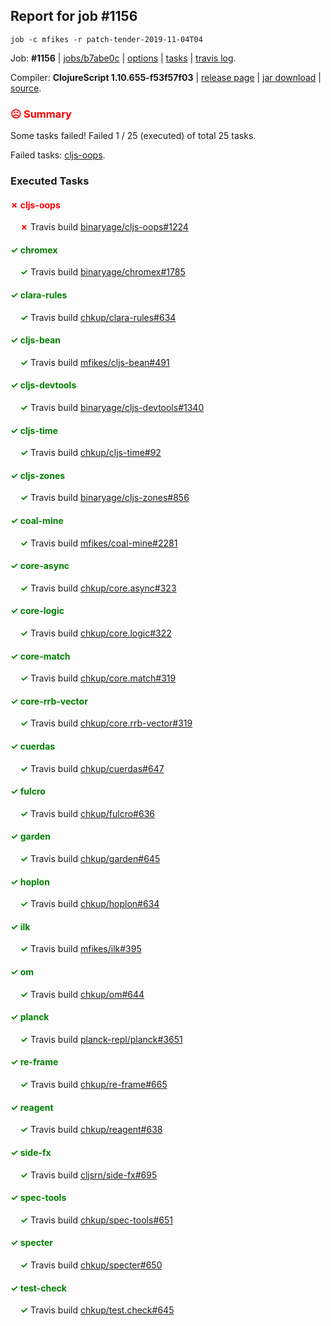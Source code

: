 ## Report for job #1156
```
job -c mfikes -r patch-tender-2019-11-04T04
```


Job: **#1156** | [jobs/b7abe0c](https://github.com/cljs-oss/canary/commit/b7abe0c8bc359f2d7e96c5d0e6aa770f0539b9a5) | [options](options.edn) | [tasks](tasks.edn) | [travis log](https://travis-ci.org/cljs-oss/canary/builds/607164127).

Compiler: **ClojureScript 1.10.655-f53f57f03** | [release page](https://github.com/cljs-oss/canary/releases/tag/r1.10.655-f53f57f03) | [jar download](https://github.com/cljs-oss/canary/releases/download/r1.10.655-f53f57f03/clojurescript-1.10.655-f53f57f03.jar) | [source](https://github.com/mfikes/clojurescript/commit/f53f57f031084b414de0dd3daafb00282d059d72).

### <b style='color:red'>☹ Summary</b>

Some tasks failed! Failed 1 / 25 (executed) of total 25 tasks.

Failed tasks: [cljs-oops](#-cljs-oops).

### Executed Tasks

#### <b style='color:red'>&#x2717; cljs-oops</b>
&nbsp;&nbsp;&nbsp;&nbsp;<b style='color:red'>&#x2717;</b> Travis build [binaryage/cljs-oops#1224](https://travis-ci.org/binaryage/cljs-oops/builds/607167428)<br>

#### <b style='color:green'>&#x2713; chromex</b>
&nbsp;&nbsp;&nbsp;&nbsp;<b style='color:green'>&#x2713;</b> Travis build [binaryage/chromex#1785](https://travis-ci.org/binaryage/chromex/builds/607167394)<br>

#### <b style='color:green'>&#x2713; clara-rules</b>
&nbsp;&nbsp;&nbsp;&nbsp;<b style='color:green'>&#x2713;</b> Travis build [chkup/clara-rules#634](https://travis-ci.org/chkup/clara-rules/builds/607167404)<br>

#### <b style='color:green'>&#x2713; cljs-bean</b>
&nbsp;&nbsp;&nbsp;&nbsp;<b style='color:green'>&#x2713;</b> Travis build [mfikes/cljs-bean#491](https://travis-ci.org/mfikes/cljs-bean/builds/607167410)<br>

#### <b style='color:green'>&#x2713; cljs-devtools</b>
&nbsp;&nbsp;&nbsp;&nbsp;<b style='color:green'>&#x2713;</b> Travis build [binaryage/cljs-devtools#1340](https://travis-ci.org/binaryage/cljs-devtools/builds/607167414)<br>

#### <b style='color:green'>&#x2713; cljs-time</b>
&nbsp;&nbsp;&nbsp;&nbsp;<b style='color:green'>&#x2713;</b> Travis build [chkup/cljs-time#92](https://travis-ci.org/chkup/cljs-time/builds/607167436)<br>

#### <b style='color:green'>&#x2713; cljs-zones</b>
&nbsp;&nbsp;&nbsp;&nbsp;<b style='color:green'>&#x2713;</b> Travis build [binaryage/cljs-zones#856](https://travis-ci.org/binaryage/cljs-zones/builds/607167439)<br>

#### <b style='color:green'>&#x2713; coal-mine</b>
&nbsp;&nbsp;&nbsp;&nbsp;<b style='color:green'>&#x2713;</b> Travis build [mfikes/coal-mine#2281](https://travis-ci.org/mfikes/coal-mine/builds/607167441)<br>

#### <b style='color:green'>&#x2713; core-async</b>
&nbsp;&nbsp;&nbsp;&nbsp;<b style='color:green'>&#x2713;</b> Travis build [chkup/core.async#323](https://travis-ci.org/chkup/core.async/builds/607167449)<br>

#### <b style='color:green'>&#x2713; core-logic</b>
&nbsp;&nbsp;&nbsp;&nbsp;<b style='color:green'>&#x2713;</b> Travis build [chkup/core.logic#322](https://travis-ci.org/chkup/core.logic/builds/607167471)<br>

#### <b style='color:green'>&#x2713; core-match</b>
&nbsp;&nbsp;&nbsp;&nbsp;<b style='color:green'>&#x2713;</b> Travis build [chkup/core.match#319](https://travis-ci.org/chkup/core.match/builds/607167457)<br>

#### <b style='color:green'>&#x2713; core-rrb-vector</b>
&nbsp;&nbsp;&nbsp;&nbsp;<b style='color:green'>&#x2713;</b> Travis build [chkup/core.rrb-vector#319](https://travis-ci.org/chkup/core.rrb-vector/builds/607167473)<br>

#### <b style='color:green'>&#x2713; cuerdas</b>
&nbsp;&nbsp;&nbsp;&nbsp;<b style='color:green'>&#x2713;</b> Travis build [chkup/cuerdas#647](https://travis-ci.org/chkup/cuerdas/builds/607167482)<br>

#### <b style='color:green'>&#x2713; fulcro</b>
&nbsp;&nbsp;&nbsp;&nbsp;<b style='color:green'>&#x2713;</b> Travis build [chkup/fulcro#636](https://travis-ci.org/chkup/fulcro/builds/607167509)<br>

#### <b style='color:green'>&#x2713; garden</b>
&nbsp;&nbsp;&nbsp;&nbsp;<b style='color:green'>&#x2713;</b> Travis build [chkup/garden#645](https://travis-ci.org/chkup/garden/builds/607167674)<br>

#### <b style='color:green'>&#x2713; hoplon</b>
&nbsp;&nbsp;&nbsp;&nbsp;<b style='color:green'>&#x2713;</b> Travis build [chkup/hoplon#634](https://travis-ci.org/chkup/hoplon/builds/607167697)<br>

#### <b style='color:green'>&#x2713; ilk</b>
&nbsp;&nbsp;&nbsp;&nbsp;<b style='color:green'>&#x2713;</b> Travis build [mfikes/ilk#395](https://travis-ci.org/mfikes/ilk/builds/607167739)<br>

#### <b style='color:green'>&#x2713; om</b>
&nbsp;&nbsp;&nbsp;&nbsp;<b style='color:green'>&#x2713;</b> Travis build [chkup/om#644](https://travis-ci.org/chkup/om/builds/607167563)<br>

#### <b style='color:green'>&#x2713; planck</b>
&nbsp;&nbsp;&nbsp;&nbsp;<b style='color:green'>&#x2713;</b> Travis build [planck-repl/planck#3651](https://travis-ci.org/planck-repl/planck/builds/607167861)<br>

#### <b style='color:green'>&#x2713; re-frame</b>
&nbsp;&nbsp;&nbsp;&nbsp;<b style='color:green'>&#x2713;</b> Travis build [chkup/re-frame#665](https://travis-ci.org/chkup/re-frame/builds/607167724)<br>

#### <b style='color:green'>&#x2713; reagent</b>
&nbsp;&nbsp;&nbsp;&nbsp;<b style='color:green'>&#x2713;</b> Travis build [chkup/reagent#638](https://travis-ci.org/chkup/reagent/builds/607167572)<br>

#### <b style='color:green'>&#x2713; side-fx</b>
&nbsp;&nbsp;&nbsp;&nbsp;<b style='color:green'>&#x2713;</b> Travis build [cljsrn/side-fx#695](https://travis-ci.org/cljsrn/side-fx/builds/607167896)<br>

#### <b style='color:green'>&#x2713; spec-tools</b>
&nbsp;&nbsp;&nbsp;&nbsp;<b style='color:green'>&#x2713;</b> Travis build [chkup/spec-tools#651](https://travis-ci.org/chkup/spec-tools/builds/607167666)<br>

#### <b style='color:green'>&#x2713; specter</b>
&nbsp;&nbsp;&nbsp;&nbsp;<b style='color:green'>&#x2713;</b> Travis build [chkup/specter#650](https://travis-ci.org/chkup/specter/builds/607167596)<br>

#### <b style='color:green'>&#x2713; test-check</b>
&nbsp;&nbsp;&nbsp;&nbsp;<b style='color:green'>&#x2713;</b> Travis build [chkup/test.check#645](https://travis-ci.org/chkup/test.check/builds/607167851)<br>